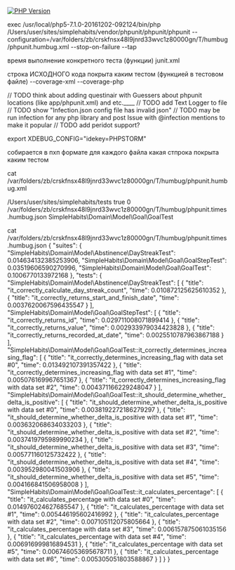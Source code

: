 [![PHP Version](https://img.shields.io/badge/php-7.0%2B-blue.svg)](https://packagist.org/packages/infection/infection)

exec /usr/local/php5-7.1.0-20161202-092124/bin/php /Users/user/sites/simplehabits/vendor/phpunit/phpunit/phpunit --configuration=/var/folders/zb/crskfnsx48l9jnrd33wvc1z80000gn/T/humbug/phpunit.humbug.xml --stop-on-failure --tap

время выполнение конкретного теста (функции) 
    junit.xml

строка ИСХОДНОГО кода покрыта каким тестом (функцией в тестовом файле)
    --coverage-xml 
    --coverage-php
    
// TODO think about adding questinair with Guessers about phpunit locations (like app/phpunit.xml) and etc.____
// TODO add Text Logger to file
// TODO show "Infection.json config file has invalid json"
// TODO may be run infection for any php library and post Issue with @infection mentions to make it popular
// TODO add peridot support?
    
    
export XDEBUG_CONFIG="idekey=PHPSTORM"

собирается в пхп формате для каждого файла какая стпрока покрыта каким тестом

cat /var/folders/zb/crskfnsx48l9jnrd33wvc1z80000gn/T/humbug/phpunit.humbug.xml

<?xml version="1.0" encoding="UTF-8"?>
<!-- https://phpunit.de/manual/current/en/appendixes.configuration.html -->
<phpunit xmlns:xsi="http://www.w3.org/2001/XMLSchema-instance" xsi:noNamespaceSchemaLocation="http://schema.phpunit.de/4.8/phpunit.xsd" backupGlobals="false" colors="true" bootstrap="/var/folders/zb/crskfnsx48l9jnrd33wvc1z80000gn/T/humbug.phpunit.bootstrap.php" cacheTokens="false">
  <php>
    <ini name="error_reporting" value="-1"/>
    <server name="KERNEL_DIR" value="app/"/>
  </php>
  <testsuites>
    <testsuite name="Project Test Suite">
      <directory>/Users/user/sites/simplehabits/tests</directory>
    </testsuite>
  </testsuites>
  <listeners>
    <listener class="\MyBuilder\PhpunitAccelerator\TestListener">
      <arguments>
        <boolean>true</boolean>
      </arguments>
    </listener>
    <listener class="\Humbug\Adapter\Phpunit\Listeners\TestSuiteFilterListener">
      <arguments>
        <integer>0</integer>
        <string>/var/folders/zb/crskfnsx48l9jnrd33wvc1z80000gn/T/humbug/phpunit.times.humbug.json</string>
        <string>SimpleHabits\Domain\Model\Goal\GoalTest</string>
      </arguments>
    </listener>
  </listeners>
</phpunit>

cat /var/folders/zb/crskfnsx48l9jnrd33wvc1z80000gn/T/humbug/phpunit.times.humbug.json
{
    "suites": {
        "SimpleHabits\\Domain\\Model\\Abstinence\\DayStreakTest": 0.014634132385253906,
        "SimpleHabits\\Domain\\Model\\Goal\\GoalStepTest": 0.03519606590270996,
        "SimpleHabits\\Domain\\Model\\Goal\\GoalTest": 0.1006770133972168
    },
    "tests": {
        "SimpleHabits\\Domain\\Model\\Abstinence\\DayStreakTest": [
            {
                "title": "it_correctly_calculate_day_streak_count",
                "time": 0.010872125625610352
            },
            {
                "title": "it_correctly_returns_start_and_finish_date",
                "time": 0.0037620067596435547
            }
        ],
        "SimpleHabits\\Domain\\Model\\Goal\\GoalStepTest": [
            {
                "title": "it_correctly_returns_id",
                "time": 0.029711008071899414
            },
            {
                "title": "it_correctly_returns_value",
                "time": 0.002933979034423828
            },
            {
                "title": "it_correctly_returns_recorded_at_date",
                "time": 0.0025510787963867188
            }
        ],
        "SimpleHabits\\Domain\\Model\\Goal\\GoalTest::it_correctly_determines_increasing_flag": [
            {
                "title": "it_correctly_determines_increasing_flag with data set #0",
                "time": 0.013492107391357422
            },
            {
                "title": "it_correctly_determines_increasing_flag with data set #1",
                "time": 0.005076169967651367
            },
            {
                "title": "it_correctly_determines_increasing_flag with data set #2",
                "time": 0.004371166229248047
            }
        ],
        "SimpleHabits\\Domain\\Model\\Goal\\GoalTest::it_should_determine_whether_delta_is_positive": [
            {
                "title": "it_should_determine_whether_delta_is_positive with data set #0",
                "time": 0.0038192272186279297
            },
            {
                "title": "it_should_determine_whether_delta_is_positive with data set #1",
                "time": 0.003632068634033203
            },
            {
                "title": "it_should_determine_whether_delta_is_positive with data set #2",
                "time": 0.0037419795989990234
            },
            {
                "title": "it_should_determine_whether_delta_is_positive with data set #3",
                "time": 0.005771160125732422
            },
            {
                "title": "it_should_determine_whether_delta_is_positive with data set #4",
                "time": 0.003952980041503906
            },
            {
                "title": "it_should_determine_whether_delta_is_positive with data set #5",
                "time": 0.004166841506958008
            }
        ],
        "SimpleHabits\\Domain\\Model\\Goal\\GoalTest::it_calculates_percentage": [
            {
                "title": "it_calculates_percentage with data set #0",
                "time": 0.014976024627685547
            },
            {
                "title": "it_calculates_percentage with data set #1",
                "time": 0.005446195602416992
            },
            {
                "title": "it_calculates_percentage with data set #2",
                "time": 0.007105112075805664
            },
            {
                "title": "it_calculates_percentage with data set #3",
                "time": 0.006157875061035156
            },
            {
                "title": "it_calculates_percentage with data set #4",
                "time": 0.006916999816894531
            },
            {
                "title": "it_calculates_percentage with data set #5",
                "time": 0.006746053695678711
            },
            {
                "title": "it_calculates_percentage with data set #6",
                "time": 0.005305051803588867
            }
        ]
    }
}